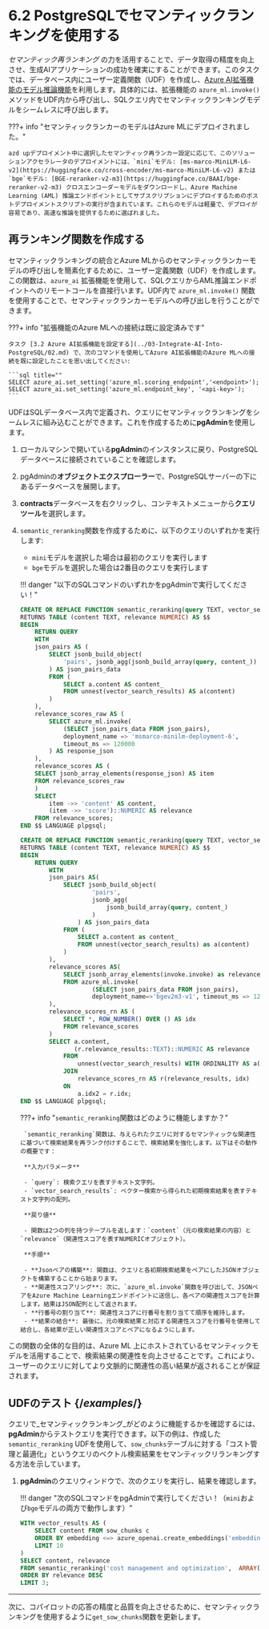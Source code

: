 # 6.2 PostgreSQLでセマンティックランキングを使用する

_セマンティック再ランキング_ の力を活用することで、データ取得の精度を向上させ、生成AIアプリケーションの成功を確実にすることができます。このタスクでは、データベース内にユーザー定義関数（UDF）を作成し、[Azure AI拡張機能のモデル推論機能](https://learn.microsoft.com/azure/postgresql/flexible-server/generative-ai-azure-machine-learning)を利用します。具体的には、拡張機能の `azure_ml.invoke()` メソッドをUDF内から呼び出し、SQLクエリ内でセマンティックランキングモデルをシームレスに呼び出します。

???+ info "セマンティックランカーのモデルはAzure MLにデプロイされました。"

    azd upデプロイメント中に選択したセマンティック再ランカー設定に応じて、このソリューションアクセラレータのデプロイメントには、`mini`モデル: [ms-marco-MiniLM-L6-v2](https://huggingface.co/cross-encoder/ms-marco-MiniLM-L6-v2) または `bge`モデル: [BGE-reranker-v2-m3](https://huggingface.co/BAAI/bge-reranker-v2-m3) クロスエンコーダーモデルをダウンロードし、Azure Machine Learning (AML) 推論エンドポイントとしてサブスクリプションにデプロイするためのポストデプロイメントスクリプトの実行が含まれています。これらのモデルは軽量で、デプロイが容易であり、高速な推論を提供するために選ばれました。

## 再ランキング関数を作成する

セマンティックランキングの統合とAzure MLからのセマンティックランカーモデルの呼び出しを簡素化するために、ユーザー定義関数（UDF）を作成します。この関数は、`azure_ai` 拡張機能を使用して、SQLクエリからAML推論エンドポイントへのリモートコールを直接行います。UDF内で `azure_ml.invoke()` 関数を使用することで、セマンティックランカーモデルへの呼び出しを行うことができます。

???+ info "拡張機能のAzure MLへの接続は既に設定済みです"

    タスク [3.2 Azure AI拡張機能を設定する](../03-Integrate-AI-Into-PostgreSQL/02.md) で、次のコマンドを使用してAzure AI拡張機能のAzure MLへの接続を既に設定したことを思い出してください:

    ```sql title=""
    SELECT azure_ai.set_setting('azure_ml.scoring_endpoint','<endpoint>');
    SELECT azure_ai.set_setting('azure_ml.endpoint_key', '<api-key>');
    ```

UDFはSQLデータベース内で定義され、クエリにセマンティックランキングをシームレスに組み込むことができます。これを作成するために**pgAdmin**を使用します。

1. ローカルマシンで開いている**pgAdmin**のインスタンスに戻り、PostgreSQLデータベースに接続されていることを確認します。

2. pgAdminの**オブジェクトエクスプローラー**で、PostgreSQLサーバーの下にあるデータベースを展開します。

3. **contracts**データベースを右クリックし、コンテキストメニューから**クエリツール**を選択します。

4. `semantic_reranking`関数を作成するために、以下のクエリのいずれかを実行します:
    - `mini`モデルを選択した場合は最初のクエリを実行します
    - `bge`モデルを選択した場合は2番目のクエリを実行します

    !!! danger "以下のSQLコマンドのいずれかをpgAdminで実行してください！"

    ```sql title="miniモデル用 - セマンティックリランキングUDFの作成"
    CREATE OR REPLACE FUNCTION semantic_reranking(query TEXT, vector_search_results TEXT[])
    RETURNS TABLE (content TEXT, relevance NUMERIC) AS $$
    BEGIN
        RETURN QUERY
        WITH
        json_pairs AS (
            SELECT jsonb_build_object(
                'pairs', jsonb_agg(jsonb_build_array(query, content_))
            ) AS json_pairs_data
            FROM (
                SELECT a.content AS content_
                FROM unnest(vector_search_results) AS a(content)
            )
        ),
        relevance_scores_raw AS (
            SELECT azure_ml.invoke(
                (SELECT json_pairs_data FROM json_pairs),
                deployment_name => 'msmarco-minilm-deployment-6',
                timeout_ms => 120000
            ) AS response_json
        ),
        relevance_scores AS (
        SELECT jsonb_array_elements(response_json) AS item
        FROM relevance_scores_raw
        )
        SELECT
            item ->> 'content' AS content,
            (item ->> 'score')::NUMERIC AS relevance
        FROM relevance_scores;
    END $$ LANGUAGE plpgsql;
    ```

    ```sql title="bgeモデル用 - セマンティックリランキングUDFの作成"
    CREATE OR REPLACE FUNCTION semantic_reranking(query TEXT, vector_search_results TEXT[])
    RETURNS TABLE (content TEXT, relevance NUMERIC) AS $$
    BEGIN
        RETURN QUERY
            WITH
            json_pairs AS(
                SELECT jsonb_build_object(
                        'pairs', 
                        jsonb_agg(
                            jsonb_build_array(query, content_)
                        )
                    ) AS json_pairs_data
                FROM (
                    SELECT a.content as content_
                    FROM unnest(vector_search_results) as a(content)
                )
            ), 
            relevance_scores AS(
                SELECT jsonb_array_elements(invoke.invoke) as relevance_results
                FROM azure_ml.invoke(
                        (SELECT json_pairs_data FROM json_pairs),
                        deployment_name=>'bgev2m3-v1', timeout_ms => 120000)
            ),
            relevance_scores_rn AS (
                SELECT *, ROW_NUMBER() OVER () AS idx
                FROM relevance_scores
            )
            SELECT a.content,
                   (r.relevance_results::TEXT)::NUMERIC AS relevance
                FROM
                    unnest(vector_search_results) WITH ORDINALITY AS a(content, idx2)
                JOIN
                    relevance_scores_rn AS r(relevance_results, idx)
                ON
                    a.idx2 = r.idx;
    END $$ LANGUAGE plpgsql;
    ```

    ???+ info "`semantic_reranking`関数はどのように機能しますか？"

        `semantic_reranking`関数は、与えられたクエリに対するセマンティックな関連性に基づいて検索結果を再ランク付けすることで、検索結果を強化します。以下はその動作の概要です：

        **入力パラメータ**

        - `query`: 検索クエリを表すテキスト文字列。
        - `vector_search_results`: ベクター検索から得られた初期検索結果を表すテキスト文字列の配列。

        **戻り値**

        - 関数は2つの列を持つテーブルを返します：`content`（元の検索結果の内容）と`relevance`（関連性スコアを表すNUMERICオブジェクト）。

        **手順**

        - **Jsonペアの構築**: 関数は、クエリと各初期検索結果をペアにしたJSONオブジェクトを構築することから始まります。
        - **関連性スコアリング**: 次に、`azure_ml.invoke`関数を呼び出して、JSONペアをAzure Machine Learningエンドポイントに送信し、各ペアの関連性スコアを計算します。結果はJSON配列として返されます。
        - **行番号の割り当て**: 関連性スコアに行番号を割り当てて順序を維持します。
        - **結果の結合**: 最後に、元の検索結果と対応する関連性スコアを行番号を使用して結合し、各結果が正しい関連性スコアとペアになるようにします。

この関数の全体的な目的は、Azure ML 上にホストされているセマンティックモデルを活用することで、検索結果の関連性を向上させることです。これにより、ユーザーのクエリに対してより文脈的に関連性の高い結果が返されることが保証されます。

## UDFのテスト {/*examples*/}

クエリで_セマンティックランキング_がどのように機能するかを確認するには、**pgAdmin**からテストクエリを実行できます。以下の例は、作成した`semantic_reranking` UDFを使用して、`sow_chunks`テーブルに対する「コスト管理と最適化」というクエリのベクトル検索結果をセマンティックリランキングする方法を示しています。

1. **pgAdmin**のクエリウィンドウで、次のクエリを実行し、結果を確認します。

    !!! danger "次のSQLコマンドをpgAdminで実行してください！（`mini`および`bge`モデルの両方で動作します）"

    ```sql title="セマンティックランキングクエリ"
    WITH vector_results AS (
        SELECT content FROM sow_chunks c
        ORDER BY embedding <=> azure_openai.create_embeddings('embeddings', 'cost management and optimization')::vector
        LIMIT 10
    )
    SELECT content, relevance
    FROM semantic_reranking('cost management and optimization',  ARRAY(SELECT content from vector_results))
    ORDER BY relevance DESC
    LIMIT 3;
    ```

---

次に、コパイロットの応答の精度と品質を向上させるために、セマンティックランキングを使用するように`get_sow_chunks`関数を更新します。
